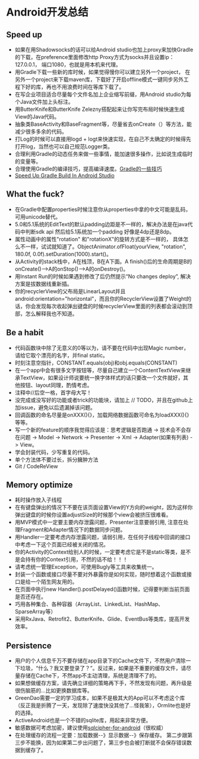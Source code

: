# Android开发总结
## Speed up

* 如果在用Shadowsocks的话可以给Android studio也加上proxy来加快Gradle的下载，在preference里面修改http Proxy方式为socks并且设置ip：127.0.0.1， 端口1080，也就是用本机来代理。
* 用Gradle下载一些新的库时候，如果觉得慢你可以建立另外一个project， 在另外一个project来下载maven库，下载好了开启offline模式一键同步另外工程下好的库，再也不用浪费时间在等库下载了。
* 在写企业项目适合尽量每个文件名加上企业缩写前缀，用Android studio为每个Java文件加上头标注。
* 用ButterKnife和ButterKnife Zelezny搭配起来让你写完布局时候快速生成View的Java代码。
* 抽象类BaseActivity和BaseFragment等，尽量省去onCreate（）等方法，能减少很多多余的代码。
* 打Log的时候可以直接用logd + logt来快速实现，在自己不太确定的时候得先打开log，当然也可以自己规范Logger类。
* 合理利用Gradle的动态任务来做一些事情，能加速很多操作，比如说生成临时的变量等。
* 合理使用Gradle的编译技巧，提高编译速度。[Gradle的一些技巧](http://tikitoo.github.io/2016/05/26/android-studio-gradle-build-run-faster/)
* [Speed Up Gradle Build In Android Studio](https://medium.com/@101/speed-up-gradle-build-in-android-studio-80a5f74ac9ed#.k815t2f9u)

## What the fuck?

* 在Gradle中配置properties时候注意你从properties中拿的中文可能是乱码，可用unicode替代。
* 5.0和5.1系统的EditText的默认padding边距是不一样的，解决办法是在java代码中判断sdk api 然后给5.1系统加一个padding 好像是4dp还是8dp。
* 属性动画中的属性"rotation" 和"rotationX"的旋转方式是不一样的， 具体怎么不一样，试试就知道了。ObjectAnimator.ofFloat(yourView, "rotation", 180.0f, 0.0f).setDuration(1000).start()。
* 从Activity的stack栈中，A在栈顶，B在A下面。A finish()后的生命周期是B的onCreate()-->A的onStop()-->A的onDestroy()。
* 用Instant Run的时候如果遇到修改了后仍然提示“No changes deploy”, 解决方案是拔数据线重新插。
* 你的recyclerView的父布局是LinearLayout并且 android:orientation="horizontal"，而且你的RecyclerView设置了Weight的话，你会发现每次收起弹出键盘的时候recyclerView里面的列表都会滚动到顶部，怎么解释我也不知道。

## Be a habit

* 代码函数块中除了无意义的0等以为，请不要在代码中出现Magic number，请给它取个漂亮的名字，并final static。
* 时刻注意空指针，CONSTANT.equals(obj)和obj.equals(CONSTANT) 
* 在一个app中会有很多文字按钮等，尽量自己建立一个ContentTextView来继承TextView，如果设计师说要统一换字体样式的话只要改一个文件就好，其他按钮、layout同理，酌情考虑。
* 注释中//后空一格，首字母大写！
* 没完成或没写好的功能或者trick的功能块，请加上 // TODO，并且在github上加issue，避免以后遗漏掉该问题。
* 回调函数的命名尽量是onXXX(){}，加载网络数据函数可命名为loadXXX(){}等等。
* 写一个新的feature的顺序我觉得应该是：思考逻辑是否跑通 -> 技术会不会存在问题 -> Model -> Network -> Presenter -> Xml -> Adapter(如果有列表) -> View。
* 学会封装代码，少写重复的代码。
* 单个方法体不要过长，拆分臃肿方法
* Git / CodeReView

## Memory optimize

* 耗时操作放入子线程
* 在有键盘弹出的情况下不要在该页面设置View的Y方向的weight，因为这样你弹出键盘的时候你设置adjustSize的时候那个view会被挤压很难看。
* 用MVP模式中一定要主要内存泄露问题，Presenter注意要弱引用, 注意在处理Fragment和Adapter情况下的数据同步问题。
* 用Handler一定要考虑内存泄露问题，请弱引用，在任何子线程中回调的接口中考虑一下这个页面已经被关闭的情况。
* 你的Activity的Context给别人的时候，一定要考虑它是不是static等类，是不是会持有你的Context引用，不然的话不给！！！
* 请考虑统一管理Exception，可使用Bugly等工具来收集统一。
* 封装一个函数或接口尽量不要对外暴露你是如何实现，随时想着这个函数或接口是给一个陌生网友用的。
* 在页面中执行new Handler().postDelayed()函数时候，记得要判断当前页面是否还存在。
* 巧用各种集合、各种容器（ArrayList、LinkedList、HashMap、SparseArray等）
* 采用RxJava、Retrofit2、ButterKnife、Glide、EventBus等类库，提高开发效率。
## Persistence

* 用户的个人信息千万不要存储在app目录下的Cache文件下，不然用户清除一下垃圾，“什么？我又要登录了？”。反过来，如果是不重要的缓存文件，请尽量存储在Cache下，不然app不主动清理，系统是清理不了的。
* 如果想做缓存方案，请先确立详细的策略再下手，不然发现有问题，再升级是很伤脑筋的...比如更换数据库等。
* GreenDao需要一定的学习成本，如果不是极其大的App可以不考虑这个库（反正我是折腾了一天，发现除了速度快没其他了...怪我笨），Ormlite也是好的选择。
* ActiveAndroid也是一个不错的sqlite库，用起来非常方便。
* 敏感数据可考虑加密，建议使用[sqlcipher-for-android](https://www.zetetic.net/sqlcipher/sqlcipher-for-android/)（很权威）
* 在处理缓存的流程一定要：加载数据--》显示数据--》保存缓存。 第二步跟第三步不能换，因为如果第二步出问题了，第三步也会被打断就不会保存错误数据到缓存了。
